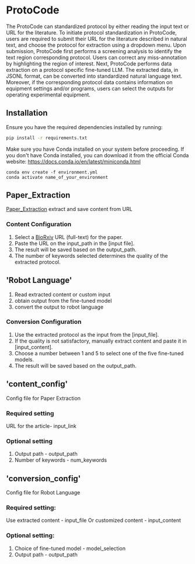 # ProtoCode

The ProtoCode can standardized protocol by either reading the input text or URL for the literature.
To initiate protocol standardization in ProtoCode, users are required to submit their URL for the literature described in natural text, and choose the protocol for extraction using a dropdown menu. Upon submission, ProtoCode first performs a screening analysis to identify the text region corresponding protocol. Users can correct any miss-annotation by highlighting the region of interest. Next, ProtoCode performs data extraction on a protocol specific fine-tuned LLM. The extracted data, in JSONL format, can be converted into standardized natural language text. Moreover, if the corresponding protocol data contains information on equipment settings and/or programs, users can select the outputs for operating experimental equipment.

## Installation

Ensure you have the required dependencies installed by running:

```bash
pip install -r requirements.txt
```

Make sure you have Conda installed on your system before proceeding. If you don't have Conda installed, you can download it from the official Conda website: https://docs.conda.io/en/latest/miniconda.html
```Navigate to the directory containing your environment.yml file using the terminal or command prompt.
conda env create -f environment.yml
conda activate name_of_your_environment
```

## Paper_Extraction

[Paper_Extraction](https://github.com/leisuzz/ProtoCode/blob/main/Paper_Extraction.ipynb) extract and save content from URL

### Content Configuration

1. Select a [BioRxiv](https://www.biorxiv.org/) URL (full-text) for the paper.
2. Paste the URL on the input_path in the [input file].
3. The result will be saved based on the output_path.
4. The number of keywords selected determines the quality of the extracted protocol.

## 'Robot Language'

1. Read extracted content or custom input
2. obtain output from the fine-tuned model
3. convert the output to robot language

### Conversion Configuration

1. Use the extracted protocol as the input from the [input_file].
2. If the quality is not satisfactory, manually extract content and paste it in [input_content].
3. Choose a number between 1 and 5 to select one of the five fine-tuned models.
4. The result will be saved based on the output_path.

## 'content_config'

Config file for Paper Extraction

### Required setting
URL for the article- input_link

### Optional setting
1. Output path - output_path
2. Number of keywords - num_keywords

## 'conversion_config'

Config file for Robot Language

### Required setting:

Use extracted content - input_file
Or customized content - input_content

### Optional setting:

1. Choice of fine-tuned model - model_selection
2. Output path - output_path








